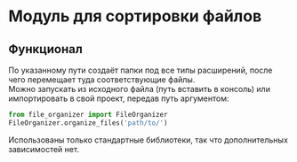 # Модуль для сортировки файлов

  
## Функционал  
По указанному пути создаёт папки под все типы расширений, после чего перемещает туда соответствующие файлы.  
Можно запускать из исходного файла (путь вставить в консоль) или импортировать в свой проект, передав путь аргументом:  

```python
from file_organizer import FileOrganizer
FileOrganizer.organize_files('path/to/') 
```
Использованы только стандартные библиотеки, так что дополнительных зависимостей нет.
  